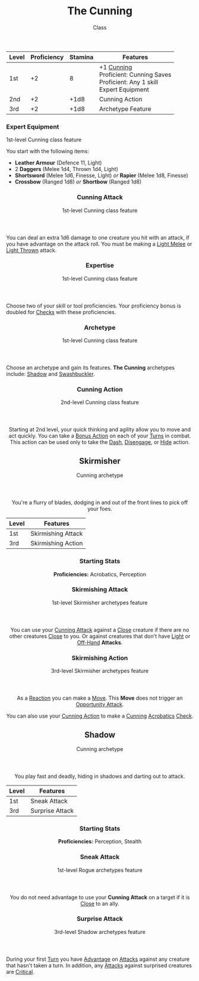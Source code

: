 <header>

# The Cunning

<p class="subheading">Class</p>

</header>

| Level | Proficiency | Stamina | Features  |
| ----  | ----------- | ------- | - |
| 1st   | +2          | 8       | +1 [Cunning](pages/characters/attributes.md?id=cunning) <br> Proficient: Cunning Saves <br> Proficient: Any 1 skill <br> Expert Equipment <br>
| 2nd   | +2          | +1d8    | Cunning Action |
| 3rd   | +2          | +1d8    | Archetype Feature |

### Expert Equipment

<p class="subheading">1st-level Cunning class feature</p>

</header>

You start with the following items:

 * **Leather Armour** (Defence 11, Light)
 * 2 **Daggers** (Melee 1d4, Thrown 1d4, Light)
 * **Shortsword** (Melee 1d6, Finesse, Light) *or* **Rapier** (Melee 1d8, Finesse)
 * **Crossbow** (Ranged 1d8) *or* **Shortbow** (Ranged 1d8)

<header>

### Cunning Attack

<p class="subheading">1st-level Cunning class feature</p>

</header>

You can deal an extra 1d6 damage to one creature you hit with an attack, if you have advantage on the attack roll. You must be making a [Light Melee](pages/combat/attacks.md?id=describing-attacks) or [Light Thrown](pages/combat/attacks.md?id=describing-attacks) attack.

<header>

### Expertise

<p class="subheading">1st-level Cunning class feature</p>

</header>

Choose two of your skill or tool proficiencies. Your proficiency bonus is doubled for [Checks](pages/rules/rolling/checks.md) with these proficiencies.

<header>

### Archetype

<p class="subheading">1st-level Cunning class feature</p>

</header>

Choose an archetype and gain its features. **The Cunning** archetypes include: [Shadow](pages/classes/cunning.md?id=shadow) and [Swashbuckler](pages/classes/cunning.md?id=swashbuckler).

<header>

<header>

### Cunning Action

<p class="subheading">2nd-level Cunning class feature</p>

</header>

Starting at 2nd level, your quick thinking and agility allow you to move and act quickly. You can take a [Bonus Action](../../pages/combat/bonus-actions.md) on each of your [Turns](../../pages/combat/index.md) in combat. This action can be used only to take the [Dash](../../pages/combat/actions.md#dash), [Disengage](../../pages/combat/actions.md#disengage), or [Hide](../../pages/combat/actions.md#hide) action.

<header>

## Skirmisher

<p class="subheading">Cunning archetype</p>

</header>

You're a flurry of blades, dodging in and out of the front lines to pick off your foes.

| Level | Features
| ----  | -
| 1st   | Skirmishing Attack
| 3rd   | Skirmishing Action

### Starting Stats

**Proficiencies:** Acrobatics, Perception

<header>

### Skirmishing Attack

<p class="subheading">1st-level Skirmisher archetypes feature</p>

</header>

You can use your [Cunning Attack](#cunning-attack) against a [Close](../../pages/rules/distance.md) creature if there are no other creatures [Close](../../pages/rules/distance.md) to you. Or against creatures that don't have [Light](../../pages/combat/attacks.md) or [Off-Hand](../../pages/combat/bonus-actions.md#off-hand-attack) **Attacks**.

<header>

### Skirmishing Action

<p class="subheading">3rd-level Skirmisher archetypes feature</p>

</header>

As a [Reaction](../../pages/combat/reactions) you can make a [Move](../../pages/combat/moves.md). This **Move** does not trigger an [Opportunity Attack](../../pages/combat/reactions#opportunity-attack).

You can also use your [Cunning Action](#cunning-action) to make a [Cunning](../../pages/characters/attributes.md#cunning) [Acrobatics](../../pages/characters/skills.md#acrobatics) [Check](../../pages/rules/rolling/checks.md).

<header>

## Shadow

<p class="subheading">Cunning archetype</p>

</header>

You play fast and deadly, hiding in shadows and darting out to attack.

| Level | Features |
| ----  | - |
| 1st   | Sneak Attack |
| 3rd   | Surprise Attack |

### Starting Stats

**Proficiencies:** Perception, Stealth

<header>

### Sneak Attack

<p class="subheading">1st-level Rogue archetypes feature</p>

</header>

You do not need advantage to use your **Cunning Attack** on a target if it is [Close](../../pages/rules/distance.md) to an ally.

### Surprise Attack

<p class="subheading">3rd-level Shadow archetypes feature</p>

</header>

During your first [Turn](../pages/combat/order.md) you have [Advantage](../pages/rules/advantage.md) on [Attacks](../pages/combat/attacks.md) against any creature that hasn't taken a turn. In addition, any [Attacks](../pages/combat/attacks.md) against surprised creatures are [Critical]().
